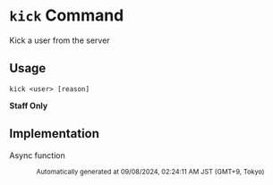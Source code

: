 # `kick` Command

Kick a user from the server

## Usage

```
kick <user> [reason]
```


**Staff Only**

## Implementation

Async function

<div align="center"><sub>Automatically generated at 09/08/2024, 02:24:11 AM JST (GMT+9, Tokyo)</sub></div>